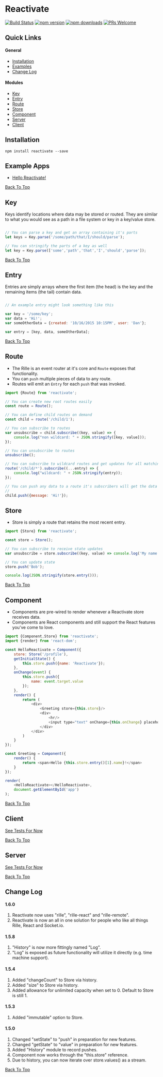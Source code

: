 # Reactivate

[![Build Status](https://img.shields.io/travis/dbmeads/reactivate/master.svg?style=flat-square)](https://travis-ci.org/dbmeads/reactivate)
[![npm version](https://img.shields.io/npm/v/reactivate.svg?style=flat-square)](https://www.npmjs.com/package/reactivate)
[![npm downloads](https://img.shields.io/npm/dm/reactivate.svg?style=flat-square)](https://www.npmjs.com/package/reactivate)
[![PRs Welcome](https://img.shields.io/badge/PRs-welcome-brightgreen.svg?style=flat-square)](CONTRIBUTING.md#pull-requests)

## Quick Links

#### General
* [Installation](#installation)
* [Examples](#example-apps)
* [Change Log](#change-log)

#### Modules
* [Key](#key)
* [Entry](#entry)
* [Route](#route)
* [Store](#store)
* [Component](#component)
* [Server](#server)
* [Client](#client)

## Installation

`npm install reactivate --save`

## Example Apps

* [Hello Reactivate!](https://github.com/dbmeads/reactivate.helloworld)

[Back To Top](#quick-links)

## Key

Keys identify locations where data may be stored or routed.  They are similar to what you would see as a path in a file system or key in a key/value store.

```js

// You can parse a key and get an array containing it's parts
let keys = Key.parse('/some/path/that/I/should/parse');

// You can stringify the parts of a key as well
let key = Key.parse(['some','path','that','I','should','parse']);

```

[Back To Top](#quick-links)

## Entry

Entries are simply arrays where the first item (the head) is the key and the remaining items (the tail) contain data.

```js

// An example entry might look something like this

var key = '/some/key';
var data = 'Hi!';
var someOtherData = {created: '10/16/2015 10:15PM', user: 'Dan'};

var entry = [key, data, someOtherData];

```


[Back To Top](#quick-links)

## Route

* The Rille is an event router at it's core and `Route` exposes that functionality.
* You can `push` multiple pieces of data to any route.
* Routes will emit an `Entry` for each `push` that was invoked.

```js
import {Route} from 'reactivate';

// You can create new root routes easily
const route = Route();

// You can define child routes on demand
const child = route('/child/1');

// You can subscribe to routes
var unsubscribe = child.subscribe((key, value) => {
    console.log("non wildcard: " + JSON.stringify([key, value]));
});

// You can unsubscribe to routes
unsubscribe();

// You can subscribe to wildcard routes and get updates for all matching routes
route('/child/*').subscribe((...entry) => {
    console.log("wildcard: " + JSON.stringify(entry));
});

// You can push any data to a route it's subscribers will get the data
// 
child.push({message: 'Hi!'});
```

## Store

* Store is simply a route that retains the most recent entry.

```js
import {Store} from 'reactivate';

const store = Store();

// You can subscribe to receive state updates
var unsubscribe = store.subscribe((key, value) => console.log('My name is ' + value + '!'));

// You can update state
store.push('Bob');

console.log(JSON.stringify(store.entry()));

```

[Back To Top](#quick-links)

## Component

* Components are pre-wired to render whenever a Reactivate store receives data.
* Components are React components and still support the React features you've come to love.

```js
import {Component,Store} from 'reactivate';
import {render} from 'react-dom';

const HelloReactivate = Component({
    store: Store('/profile'),
    getInitialState() {
        this.store.push({name: 'Reactivate'});
    },
    onChange(event) {
        this.store.push({
            name: event.target.value
        });
    },
    render() {
        return (
            <div>
                <Greeting store={this.store}/>
                <div>
                    <hr/>
                    <input type="text" onChange={this.onChange} placeholder="Enter Name"/>
                </div>
            </div>
        )
    }
});

const Greeting = Component({
    render() {
        return <span>Hello {this.store.entry()[1].name}!</span>
    }
});

render(
    <HelloReactivate></HelloReactivate>,
    document.getElementById('app')
);
```

[Back To Top](#quick-links)

## Client

[See Tests For Now](https://github.com/dbmeads/rille-remote/blob/master/test/Remote.spec.js)

[Back To Top](#quick-links)

## Server

[See Tests For Now](https://github.com/dbmeads/rille-remote/blob/master/test/Remote.spec.js)

[Back To Top](#quick-links)

## Change Log

#### 1.6.0
1. Reactivate now uses "rille", "rille-react" and "rille-remote".
2. Reactivate is now an all in one solution for people who like all things Rille, React and Socket.io.

#### 1.5.8
1. "History" is now more fittingly named "Log".
2. "Log" is exposed as future functionality will utilize it directly (e.g. time machine support).

#### 1.5.4
1. Added "changeCount" to Store via history.
2. Added "size" to Store via history.
3. Added allowance for unlimited capacity when set to 0.  Default to Store is still 1.

#### 1.5.3
1. Added "immutable" option to Store.

#### 1.5.0                      
1. Changed "setState" to "push" in preparation for new features. 
2. Changed "getState" to "value" in preparation for new features.
3. Added "History" module to record pushes.
4. Component now works through the "this.store" reference.
5. Due to history, you can now iterate over store.values() as a stream.

[Back To Top](#quick-links)